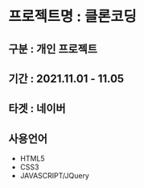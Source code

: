 # 프로젝트명 : 클론코딩
## 구분 : 개인 프로젝트
## 기간 : 2021.11.01 - 11.05
## 타겟 : 네이버
## 사용언어
- HTML5
- CSS3
- JAVASCRIPT/JQuery